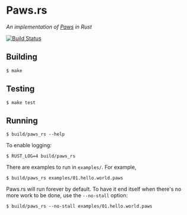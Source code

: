 # Paws.rs

*An implementation of [Paws](http://ell.io/spec) in Rust*

[![Build Status](https://travis-ci.org/devyn/Paws.rs.svg?branch=master)](https://travis-ci.org/devyn/Paws.rs)

## Building

    $ make

## Testing

    $ make test

## Running

    $ build/paws_rs --help

To enable logging:

    $ RUST_LOG=4 build/paws_rs

There are examples to run in `examples/`. For example,

    $ build/paws_rs examples/01.hello.world.paws

Paws.rs will run forever by default. To have it end itself when there's no more
work to be done, use the `--no-stall` option:

    $ build/paws_rs --no-stall examples/01.hello.world.paws
